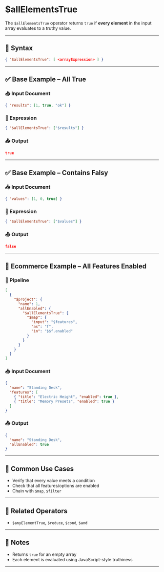 # $allElementsTrue

The `$allElementsTrue` operator returns `true` if **every element** in the input array evaluates to a truthy value.

---

## 📌 Syntax

```json
{ "$allElementsTrue": [ <arrayExpression> ] }
```

---

## ✅ Base Example – All True

### 📥 Input Document

```json
{ "results": [1, true, "ok"] }
```

### 📌 Expression

```json
{ "$allElementsTrue": ["$results"] }
```

### 📤 Output

```json
true
```

---

## ✅ Base Example – Contains Falsy

### 📥 Input Document

```json
{ "values": [1, 0, true] }
```

### 📌 Expression

```json
{ "$allElementsTrue": ["$values"] }
```

### 📤 Output

```json
false
```

---

## 🧱 Ecommerce Example – All Features Enabled

### 📌 Pipeline

```json
[
  {
    "$project": {
      "name": 1,
      "allEnabled": {
        "$allElementsTrue": {
          "$map": {
            "input": "$features",
            "as": "f",
            "in": "$$f.enabled"
          }
        }
      }
    }
  }
]
```

### 📥 Input Document

```json
{
  "name": "Standing Desk",
  "features": [
    { "title": "Electric Height", "enabled": true },
    { "title": "Memory Presets", "enabled": true }
  ]
}
```

### 📤 Output

```json
{
  "name": "Standing Desk",
  "allEnabled": true
}
```

---

## 🔧 Common Use Cases

- Verify that every value meets a condition
- Check that all features/options are enabled
- Chain with `$map`, `$filter`

---

## 🔗 Related Operators

- `$anyElementTrue`, `$reduce`, `$cond`, `$and`

---

## 🧠 Notes

- Returns `true` for an empty array
- Each element is evaluated using JavaScript-style truthiness

---
